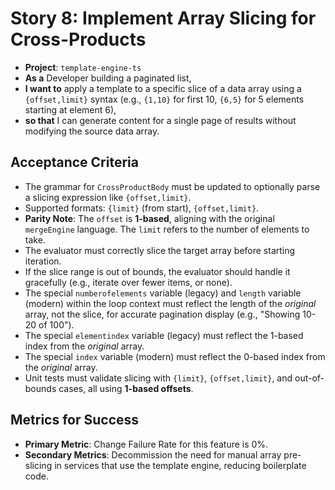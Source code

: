 # Story 8: Implement Array Slicing for Cross-Products

- **Project**: `template-engine-ts`
- **As a** Developer building a paginated list,
- **I want to** apply a template to a specific slice of a data array using a `{offset,limit}` syntax (e.g., `{1,10}` for first 10, `{6,5}` for 5 elements starting at element 6),
- **so that** I can generate content for a single page of results without modifying the source data array.

## Acceptance Criteria

- The grammar for `CrossProductBody` must be updated to optionally parse a slicing expression like `{offset,limit}`.
- Supported formats: `{limit}` (from start), `{offset,limit}`.
- **Parity Note**: The `offset` is **1-based**, aligning with the original `mergeEngine` language. The `limit` refers to the number of elements to take.
- The evaluator must correctly slice the target array before starting iteration.
- If the slice range is out of bounds, the evaluator should handle it gracefully (e.g., iterate over fewer items, or none).
- The special `numberofelements` variable (legacy) and `length` variable (modern) within the loop context must reflect the length of the *original* array, not the slice, for accurate pagination display (e.g., "Showing 10-20 of 100").
- The special `elementindex` variable (legacy) must reflect the 1-based index from the *original* array.
- The special `index` variable (modern) must reflect the 0-based index from the *original* array.
- Unit tests must validate slicing with `{limit}`, `{offset,limit}`, and out-of-bounds cases, all using **1-based offsets**.

## Metrics for Success

- **Primary Metric**: Change Failure Rate for this feature is 0%.
- **Secondary Metrics**: Decommission the need for manual array pre-slicing in services that use the template engine, reducing boilerplate code.

